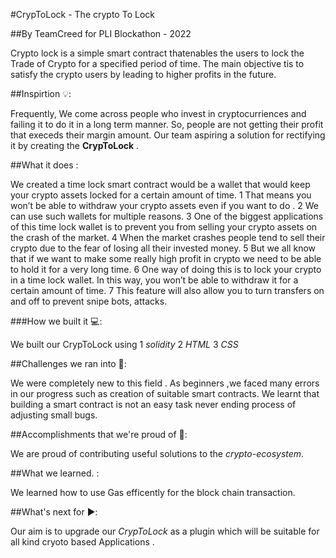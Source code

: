 #CrypToLock - The crypto To Lock

##By TeamCreed for PLI Blockathon - 2022

Crypto lock is a simple smart contract thatenables the users to lock the Trade of Crypto for a specified period of time. The main objective tis to satisfy the crypto users by leading to higher profits in the future.

##Inspirtion 💡:

Frequently, We come across people who invest in cryptocurriences and failing it to do it in a long term manner.
So, people are not getting their profit that execeds their margin amount.
Our team aspiring a solution for  rectifying it by creating the **CrypToLock** .

##What it does :

We created a time lock smart contract would be a wallet that would keep your crypto assets locked for a certain amount of time.
1 That means you won’t be able to withdraw your crypto assets even if you want to do .
2 We can use such wallets for multiple reasons.
3 One of the biggest applications of this time lock wallet is to prevent you from selling your crypto assets on the crash of the market.
4 When the market crashes people tend to sell their crypto due to the fear of losing all their invested money.
5 But we all know that if we want to make some really high profit in crypto we need to be able to hold it for a very long time.
6 One way of doing this is to lock your crypto in a time lock wallet. In this way, you won’t be able to withdraw it for a certain amount of time.
7 This feature will also allow you to turn transfers on and off to prevent snipe bots, attacks.

###How we built it 💻:

We built our CrypToLock using
1 *solidity*
2 *HTML*
3 *CSS*

##Challenges we ran into 👊:

We were completely new to this field . As beginners ,we faced many errors in our progress such as creation of suitable smart contracts.
We learnt that building a smart contract is not an easy task never ending process of adjusting small bugs.

##Accomplishments that we're proud of 🏅:

 We are proud of contributing useful solutions to the *crypto-ecosystem*.

##What we learned. :

We learned how to use Gas efficently for the block chain transaction.

##What's next for ▶️:

Our aim is to upgrade our *CrypToLock* as a plugin which will be suitable for all kind cryoto based Applications .
